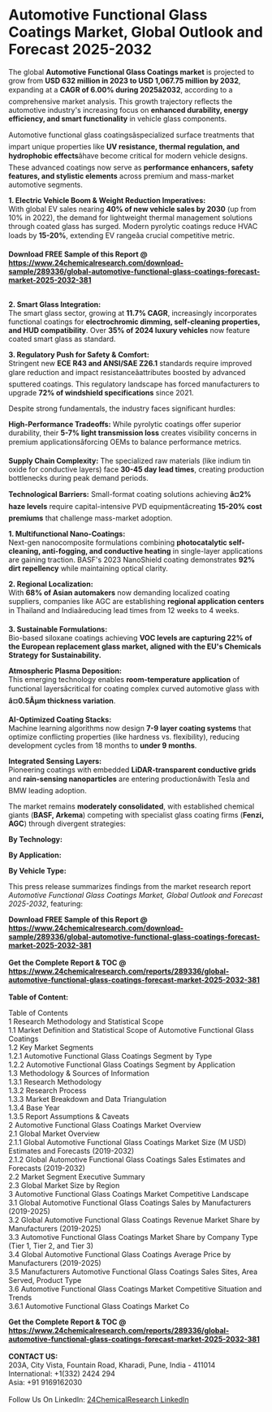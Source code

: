 <h1>Automotive Functional Glass Coatings Market, Global Outlook and Forecast 2025-2032</h1><p>The global <strong>Automotive Functional Glass Coatings market</strong> is projected to grow from <strong>USD 632 million in 2023 to USD 1,067.75 million by 2032</strong>, expanding at a <strong>CAGR of 6.00% during 2025â2032</strong>, according to a comprehensive market analysis. This growth trajectory reflects the automotive industry's increasing focus on <strong>enhanced durability, energy efficiency, and smart functionality</strong> in vehicle glass components.</p><p>Automotive functional glass coatingsâspecialized surface treatments that impart unique properties like <strong>UV resistance, thermal regulation, and hydrophobic effects</strong>âhave become critical for modern vehicle designs. These advanced coatings now serve as <strong>performance enhancers, safety features, and stylistic elements</strong> across premium and mass-market automotive segments.</p><p><strong>1. Electric Vehicle Boom &amp; Weight Reduction Imperatives:</strong><br>
With global EV sales nearing <strong>40% of new vehicle sales by 2030</strong> (up from 10% in 2022), the demand for lightweight thermal management solutions through coated glass has surged. Modern pyrolytic coatings reduce HVAC loads by <strong>15-20%</strong>, extending EV rangeâa crucial competitive metric.</p><div><b>Download FREE Sample of this Report @ 
            <a href="https://www.24chemicalresearch.com/download-sample/289336/global-automotive-functional-glass-coatings-forecast-market-2025-2032-381">
            https://www.24chemicalresearch.com/download-sample/289336/global-automotive-functional-glass-coatings-forecast-market-2025-2032-381</a></b></div><br><p><strong>2. Smart Glass Integration:</strong><br>
The smart glass sector, growing at <strong>11.7% CAGR</strong>, increasingly incorporates functional coatings for <strong>electrochromic dimming, self-cleaning properties, and HUD compatibility</strong>. Over <strong>35% of 2024 luxury vehicles</strong> now feature coated smart glass as standard.</p><p><strong>3. Regulatory Push for Safety &amp; Comfort:</strong><br>
Stringent new <strong>ECE R43 and ANSI/SAE Z26.1</strong> standards require improved glare reduction and impact resistanceâattributes boosted by advanced sputtered coatings. This regulatory landscape has forced manufacturers to upgrade <strong>72% of windshield specifications</strong> since 2021.</p><p>Despite strong fundamentals, the industry faces significant hurdles:</p><p><strong>High-Performance Tradeoffs:</strong> While pyrolytic coatings offer superior durability, their <strong>5-7% light transmission loss</strong> creates visibility concerns in premium applicationsâforcing OEMs to balance performance metrics.</p><p><strong>Supply Chain Complexity:</strong> The specialized raw materials (like indium tin oxide for conductive layers) face <strong>30-45 day lead times</strong>, creating production bottlenecks during peak demand periods.</p><p><strong>Technological Barriers:</strong> Small-format coating solutions achieving <strong>â¤2% haze levels</strong> require capital-intensive PVD equipmentâcreating <strong>15-20% cost premiums</strong> that challenge mass-market adoption.</p><p><strong>1. Multifunctional Nano-Coatings:</strong><br>
Next-gen nanocomposite formulations combining <strong>photocatalytic self-cleaning, anti-fogging, and conductive heating</strong> in single-layer applications are gaining traction. BASF's 2023 NanoShield coating demonstrates <strong>92% dirt repellency</strong> while maintaining optical clarity.</p><p><strong>2. Regional Localization:</strong><br>
With <strong>68% of Asian automakers</strong> now demanding localized coating suppliers, companies like AGC are establishing <strong>regional application centers</strong> in Thailand and Indiaâreducing lead times from 12 weeks to 4 weeks.</p><p><strong>3. Sustainable Formulations:</strong><br>
Bio-based siloxane coatings achieving <strong>VOC levels  are capturing <strong>22% of the European replacement glass market</strong>, aligned with the EU's Chemicals Strategy for Sustainability.</strong></p><p><strong>Atmospheric Plasma Deposition:</strong><br>
    This emerging technology enables <strong>room-temperature application</strong> of functional layersâcritical for coating complex curved automotive glass with <strong>â¤0.5Âµm thickness variation</strong>.</p><p><strong>AI-Optimized Coating Stacks:</strong><br>
    Machine learning algorithms now design <strong>7-9 layer coating systems</strong> that optimize conflicting properties (like hardness vs. flexibility), reducing development cycles from 18 months to <strong>under 9 months</strong>.</p><p><strong>Integrated Sensing Layers:</strong><br>
    Pioneering coatings with embedded <strong>LiDAR-transparent conductive grids</strong> and <strong>rain-sensing nanoparticles</strong> are entering productionâwith Tesla and BMW leading adoption.</p><p>The market remains <strong>moderately consolidated</strong>, with established chemical giants (<strong>BASF, Arkema</strong>) competing with specialist glass coating firms (<strong>Fenzi, AGC</strong>) through divergent strategies:</p><p><strong>By Technology:</strong></p><p><strong>By Application:</strong></p><p><strong>By Vehicle Type:</strong></p><p>This press release summarizes findings from the market research report <em>Automotive Functional Glass Coatings Market, Global Outlook and Forecast 2025-2032</em>, featuring:</p><div><b>Download FREE Sample of this Report @ 
            <a href="https://www.24chemicalresearch.com/download-sample/289336/global-automotive-functional-glass-coatings-forecast-market-2025-2032-381">
            https://www.24chemicalresearch.com/download-sample/289336/global-automotive-functional-glass-coatings-forecast-market-2025-2032-381</a></b></div><br><div><b>Get the Complete Report & TOC @ 
            <a href="https://www.24chemicalresearch.com/reports/289336/global-automotive-functional-glass-coatings-forecast-market-2025-2032-381">
            https://www.24chemicalresearch.com/reports/289336/global-automotive-functional-glass-coatings-forecast-market-2025-2032-381</a></b></div><br>
            <b>Table of Content:</b><p>Table of Contents<br />
1 Research Methodology and Statistical Scope<br />
1.1 Market Definition and Statistical Scope of Automotive Functional Glass Coatings<br />
1.2 Key Market Segments<br />
1.2.1 Automotive Functional Glass Coatings Segment by Type<br />
1.2.2 Automotive Functional Glass Coatings Segment by Application<br />
1.3 Methodology & Sources of Information<br />
1.3.1 Research Methodology<br />
1.3.2 Research Process<br />
1.3.3 Market Breakdown and Data Triangulation<br />
1.3.4 Base Year<br />
1.3.5 Report Assumptions & Caveats<br />
2 Automotive Functional Glass Coatings Market Overview<br />
2.1 Global Market Overview<br />
2.1.1 Global Automotive Functional Glass Coatings Market Size (M USD) Estimates and Forecasts (2019-2032)<br />
2.1.2 Global Automotive Functional Glass Coatings Sales Estimates and Forecasts (2019-2032)<br />
2.2 Market Segment Executive Summary<br />
2.3 Global Market Size by Region<br />
3 Automotive Functional Glass Coatings Market Competitive Landscape<br />
3.1 Global Automotive Functional Glass Coatings Sales by Manufacturers (2019-2025)<br />
3.2 Global Automotive Functional Glass Coatings Revenue Market Share by Manufacturers (2019-2025)<br />
3.3 Automotive Functional Glass Coatings Market Share by Company Type (Tier 1, Tier 2, and Tier 3)<br />
3.4 Global Automotive Functional Glass Coatings Average Price by Manufacturers (2019-2025)<br />
3.5 Manufacturers Automotive Functional Glass Coatings Sales Sites, Area Served, Product Type<br />
3.6 Automotive Functional Glass Coatings Market Competitive Situation and Trends<br />
3.6.1 Automotive Functional Glass Coatings Market Co</p><div><b>Get the Complete Report & TOC @ 
            <a href="https://www.24chemicalresearch.com/reports/289336/global-automotive-functional-glass-coatings-forecast-market-2025-2032-381">
            https://www.24chemicalresearch.com/reports/289336/global-automotive-functional-glass-coatings-forecast-market-2025-2032-381</a></b></div><br><b>CONTACT US:</b><br>
            203A, City Vista, Fountain Road, Kharadi, Pune, India - 411014<br>
            International: +1(332) 2424 294<br>
            Asia: +91 9169162030 <br><br>
            Follow Us On LinkedIn: <a href="https://www.linkedin.com/company/24chemicalresearch/">24ChemicalResearch LinkedIn</a>
